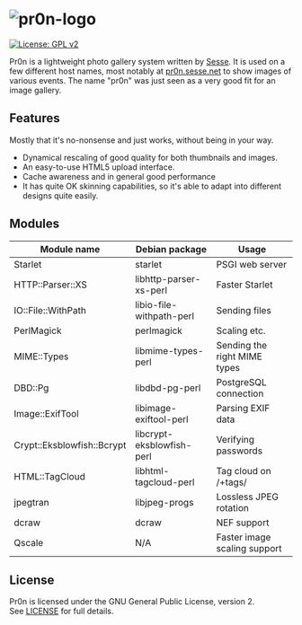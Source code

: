 ![pr0n-logo](https://i.imgur.com/6CpUrzT.png)
===============
[![License: GPL v2](https://img.shields.io/badge/license-GPL%20v2-blue.svg)](https://www.gnu.org/licenses/old-licenses/gpl-2.0.en.html)

Pr0n is a lightweight photo gallery system written by [Sesse](https://github.com/sesse). It is used on a few different host names, most notably at [pr0n.sesse.net](https://pr0n.sesse.net)  to show images of various events.
The name "pr0n" was just seen as a very good fit for an image gallery.

Features
---------------
Mostly that it's no-nonsense and just works, without being in your way. 
- Dynamical rescaling of good quality for both thumbnails and images. 
- An easy-to-use HTML5 upload interface.
- Cache awareness and in general good performance 
- It has quite OK skinning capabilities, so it's able to adapt into different designs quite easily.

Modules
---------------
Module name    | Debian package | Usage
---------------|---------------|---------------
Starlet                    | starlet                   | PSGI web server
HTTP::Parser::XS           | libhttp-parser-xs-perl    | Faster Starlet
IO::File::WithPath         | libio-file-withpath-perl  | Sending files
PerlMagick                 | perlmagick                | Scaling etc.
MIME::Types                | libmime-types-perl        | Sending the right MIME types
DBD::Pg                    | libdbd-pg-perl            | PostgreSQL connection
Image::ExifTool            | libimage-exiftool-perl    | Parsing EXIF data
Crypt::Eksblowfish::Bcrypt | libcrypt-eksblowfish-perl | Verifying passwords
HTML::TagCloud             | libhtml-tagcloud-perl     | Tag cloud on /+tags/
jpegtran                   | libjpeg-progs             | Lossless JPEG rotation
dcraw                      | dcraw                     | NEF support
Qscale                     | N/A                       | Faster image scaling support

License
---------------
Pr0n is licensed under the GNU General Public License, version 2.  
See [LICENSE](LICENSE) for full details.
